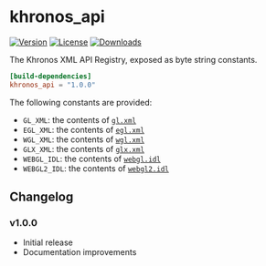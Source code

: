 # khronos_api

[![Version](https://img.shields.io/crates/v/khronos_api.svg)](https://crates.io/crates/khronos_api)
[![License](https://img.shields.io/crates/l/khronos_api.svg)](https://github.com/brendanzab/gl-rs/blob/master/LICENSE)
[![Downloads](https://img.shields.io/crates/d/khronos_api.svg)](https://crates.io/crates/khronos_api)

The Khronos XML API Registry, exposed as byte string constants.

```toml
[build-dependencies]
khronos_api = "1.0.0"
```

The following constants are provided:

- `GL_XML`: the contents of [`gl.xml`](https://cvs.khronos.org/svn/repos/ogl/trunk/doc/registry/public/api/gl.xml)
- `EGL_XML`: the contents of [`egl.xml`](https://cvs.khronos.org/svn/repos/ogl/trunk/doc/registry/public/api/egl.xml)
- `WGL_XML`: the contents of [`wgl.xml`](https://cvs.khronos.org/svn/repos/ogl/trunk/doc/registry/public/api/wgl.xml)
- `GLX_XML`: the contents of [`glx.xml`](https://cvs.khronos.org/svn/repos/ogl/trunk/doc/registry/public/api/glx.xml)
- `WEBGL_IDL`: the contents of [`webgl.idl`](https://raw.githubusercontent.com/KhronosGroup/WebGL/master/specs/latest/1.0/webgl.idl)
- `WEBGL2_IDL`: the contents of [`webgl2.idl`](https://raw.githubusercontent.com/KhronosGroup/WebGL/master/specs/latest/2.0/webgl2.idl)

## Changelog

### v1.0.0

- Initial release
- Documentation improvements
